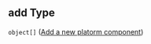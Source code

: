 ## add Type

`object[]` ([Add a new platorm component](generic-properties-root-addrename-custom-platforms-components-properties-add-component-add-a-new-platorm-component.md))

